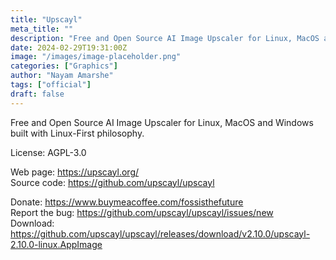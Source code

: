 ```yaml
---
title: "Upscayl"
meta_title: ""
description: "Free and Open Source AI Image Upscaler for Linux, MacOS and Windows built with Linux-First philosophy."
date: 2024-02-29T19:31:00Z
image: "/images/image-placeholder.png"
categories: ["Graphics"]
author: "Nayam Amarshe"
tags: ["official"]
draft: false
---
```


Free and Open Source AI Image Upscaler for Linux, MacOS and Windows built with Linux-First philosophy.

License: AGPL-3.0

Web page: https://upscayl.org/  
Source code: https://github.com/upscayl/upscayl

Donate: https://www.buymeacoffee.com/fossisthefuture  
Report the bug: https://github.com/upscayl/upscayl/issues/new  
Download: https://github.com/upscayl/upscayl/releases/download/v2.10.0/upscayl-2.10.0-linux.AppImage
